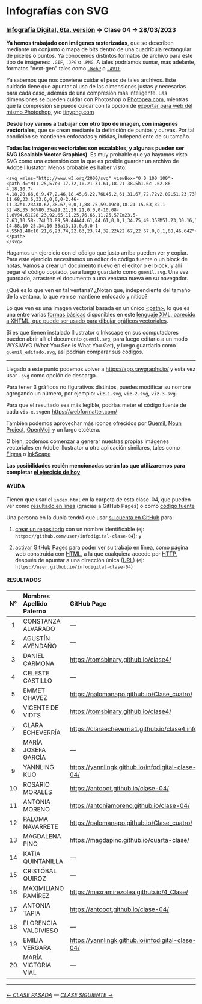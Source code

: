 # Infografías con SVG

### [Infografía Digital, 6ta. versión](https://github.com/profesorfaco/dno075-2023-1#readme) → Clase 04 → 28/03/2023

**Ya hemos trabajado con imágenes rasterizadas**, que se describen mediante un conjunto o mapa de bits dentro de una cuadrícula rectangular de píxeles o puntos. Ya conocemos distintos formatos de archivo para este tipo de imágenes: `.GIF`, `.JPG` o `.PNG`. A tales podríamos sumar, más adelante, formatos "next-gen" tales como [`.WebP`](https://www.adobe.com/cl/creativecloud/file-types/image/raster/webp-file.html) o [`.AVIF`](https://es.wikipedia.org/wiki/AVIF).

Ya sabemos que nos conviene cuidar el peso de tales archivos. Este cuidado tiene que apuntar al uso de las dimensiones justas y necesarias para cada caso, además de una compresión más inteligente. Las dimensiones se pueden cuidar con Photoshop o [Photopea.com](https://www.photopea.com/), mientras que la compresión se puede cuidar con la opción de [exportar para web del mismo Photoshop](https://helpx.adobe.com/es/photoshop-elements/using/optimizing-images.html), y/o [tinypng.com](https://tinypng.com/)

**Desde hoy vamos a trabajar con otro tipo de imagen, con imágenes vectoriales**, que se crean mediante la definición de puntos y curvas. Por tal condición se mantienen enfocadas y nítidas, independiente de su tamaño.

**Todas las imágenes vectoriales son escalables, y algunas pueden ser SVG (Scalable Vector Graphics)**. Es muy probable que ya hayamos visto SVG como una extensión con la que es posible guardar un archivo de Adobe Illustator. Menos probable es haber visto:

```
<svg xmlns="http://www.w3.org/2000/svg" viewBox="0 0 100 100">
<path d="M11.25,57c0-17.72,10.21-31.61,18.21-38.5h1.6c-.62.86-4.18,10.7-4.18,20.66,0,9.47,2.46,18.45,6,22.76L45.2,61,31.67,72.72v2.09L51.23,73l19.68,1.84V72.72L57.26,61l13,.86V60.42L57.13,48.61l12.55.86a27.64,27.64,0,0,0,2.71-11.68,33.6,33.6,0,0,0-2.46-11.32h1.23A38.67,38.67,0,0,1,88.75,59.19c0,18.21-15.63,32.1-32.48,35.06V80.35a29.21,29.21,0,0,0-10.08-1.6V94.61C28.23,92.65,11.25,76.66,11.25,57Zm23.5-7.63,10.58-.74L33.89,59.44A44.61,44.61,0,0,1,34.75,49.35ZM51.23,30.16,35.36,45.29c3.08-14.88,10-25.34,10-35a13,13,0,0,0-1-4.55h1.48c10.21,6,23.74,22.63,23.74,32.22A22.67,22.67,0,0,1,68,46.64Z"></path>
</svg>
```

Hagamos un ejercicio con el código que justo arriba pueden ver y copiar. Para este ejercicio necesitamos un editor de código fuente o un block de notas. Vamos a crear un documento nuevo en el editor o el block, y allí pegar el código copiado, para luego guardarlo como `guemil.svg`. Una vez guardado, arrastren el documento a una ventana nueva en su navegador. 

¿Qué es lo que ven en tal ventana? ¿Notan que, independiente del tamaño de la ventana, lo que ven se mantiene enfocado y nítido? 

Lo que ven es una imagen vectorial basada en un único [\<path>](https://developer.mozilla.org/en-US/docs/Web/SVG/Tutorial/Paths), lo que es una entre varias [formas básicas](https://developer.mozilla.org/en-US/docs/Web/SVG/Tutorial/Basic_Shapes) disponibles en este [lenguaje XML, parecido a XHTML, que puede ser usado para dibujar gráficos vectoriales](https://developer.mozilla.org/es/docs/Web/SVG/Tutorial/Introduction).

Si es que tienen instalado Illustrator o Inkscape en sus computadores pueden abrir allí el documento `‌guemil.svg`, para luego editarlo a un modo WYSIWYG (What You See Is What You Get), y luego guardarlo como `guemil_editado.svg`, así podrían comparar sus códigos.

- - - - - - - - - - - - - - - 
  
Llegado a este punto podemos volver a https://app.rawgraphs.io/ y esta vez usar `.svg` como opción de descarga.

Para tener 3 gráficos no figurativos distintos, puedes modificar su nombre agregando un número, por ejemplo: `viz-1.svg`, `viz-2.svg`, `viz-3.svg`.

Para que el resultado sea más legible, podrías meter el código fuente de cada `vis-x.svg`en https://webformatter.com/

También podemos aprovechar más íconos ofrecidos por [Guemil](https://www.guemil.info/icons/), [Noun Project](https://thenounproject.com/icons/), [OpenMoji](https://openmoji.org/library/) y un largo etcétera.

O bien, podemos comenzar a generar nuestras propias imágenes vectoriales en Adobe Illustrator u otra aplicación similares, tales como [Figma](https://www.figma.com/community/plugin/814345141907543603/SVG-Export) o [InkScape](https://inkscape.org/es/)

**Las posibilidades recién mencionadas serán las que utilizaremos para completar [el ejercicio de hoy](https://profesorfaco.github.io/dno075-2023-1/clase-04/)**

#### AYUDA

Tienen que usar el `index.html` en la carpeta de esta clase-04, que pueden ver como [resultado en línea](https://profesorfaco.github.io/dno075-2023-1/clase-04/) (gracias a GitHub Pages) o como [código fuente](https://github.com/profesorfaco/dno075-2023-1/blob/main/clase-04/index.html)

Una persona en la dupla tendrá que usar [su cuenta en GitHub](https://github.com/) para:

1. [crear un repositorio](https://docs.github.com/es/get-started/quickstart/create-a-repo) con un nombre identificable (ej: `https://github.com/user/infodigital-clase-04`); y

2. [activar GitHub Pages](https://docs.github.com/es/pages/getting-started-with-github-pages/configuring-a-publishing-source-for-your-github-pages-site) para poder ver su trabajo en línea, como página web construida con [HTML](https://developer.mozilla.org/es/docs/Learn/HTML/Introduction_to_HTML/Getting_started), a la que cualquiera accede por [HTTP](https://es.wikipedia.org/wiki/Protocolo_de_transferencia_de_hipertexto), después de apuntar a una dirección única ([URL](https://es.wikipedia.org/wiki/Localizador_de_recursos_uniforme)) (ej: `https://user.github.io/infodigital-clase-04`)

#### RESULTADOS

|	N°	|	Nombres	Apellido Paterno	|	GitHub Page	|
|:------:|:------------------------|:------------------|
|	1	|	CONSTANZA	ALVARADO	|	—	|
|	2	|	AGUSTÍN	AVENDAÑO	|	—	|
|	3	|	DANIEL	CARMONA	|	https://tomsbinary.github.io/clase4/	|
|	4	|	CELESTE	CASTILLO	|	—	|
|	5	|	EMMET	CHAVEZ	|	https://palomanapo.github.io/Clase_cuatro/	|
|	6	|	VICENTE	DE VIDTS	|	https://tomsbinary.github.io/clase4/	|
|	7	|	CLARA	ECHEVERRÍA	|	https://claraecheverria1.github.io/clase4.info/	|
|	8	|	MARÍA JOSEFA	GARCÍA	|	—	|
|	9	|	YANNLING	KUO	|	https://yannlingk.github.io/infodigital-clase-04/	|
|	10	|	ROSARIO	MORALES	|	https://antooot.github.io/clase-04/	|
|	11	|	ANTONIA	MORENO	|	https://antoniamoreno.github.io/clase-04/	|
|	12	|	PALOMA	NAVARRETE	|	https://palomanapo.github.io/Clase_cuatro/	|
|	13	|	MAGDALENA	PINO	|	https://magdapino.github.io/cuarta-clase/	|
|	14	|	KATIA	QUINTANILLA	|	—	|
|	15	|	CRISTÓBAL	QUIROZ	|	—	|
|	16	|	MAXIMILIANO	RAMÍREZ	|	https://maxramirezolea.github.io/4_Clase/	|
|	17	|	ANTONIA	TAPIA	|	https://antooot.github.io/clase-04/	|
|	18	|	FLORENCIA	VALDIVIESO	|	—	|
|	19	|	EMILIA	VERGARA	|	https://yannlingk.github.io/infodigital-clase-04/	|
|	20	|	MARÍA VICTORIA	VIAL	|	—	|

- - - - - - - 

###### [← CLASE PASADA](https://github.com/profesorfaco/dno075-2023-1/tree/main/clase-03) — [CLASE SIGUIENTE →](https://github.com/profesorfaco/dno075-2023-1/tree/main/clase-05) 
